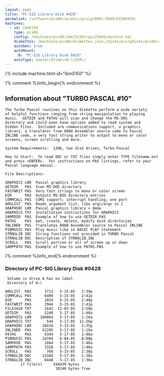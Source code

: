 ```yaml
---
layout: page
title: "PC-SIG Library Disk #428"
permalink: /software/pcx86/sw/misc/pcsig/0001-0999/DISK0428/
machines:
  - id: ibm5150
    type: pcx86
    config: /machines/pcx86/ibm/5150/cga/256kb/machine.xml
    diskettes: /machines/pcx86/diskettes.json,/disks/pcsigdisks/pcx86/diskettes.json
    autoGen: true
    autoMount:
      B: "PC-SIG Library Disk 0428"
    autoType: $date\r$time\rB:\rDIR\r
---
```


{% include machine.html id="ibm5150" %}

{% comment %}info_begin{% endcomment %}

## Information about "TURBO PASCAL #10"

    The Turbo Pascal routines on this diskette perform a wide variety
    of helpful functions ranging from string manipulation to playing
    music.  GETDIR and PATHS will scan and change the MS-DOS
    directory and could even have options added to read system and
    hidden files.  Included are communications support, a graphics
    library, a translator from 8088 Assembler source code to Pascal
    INLINE code, a very fast string writer to output to mono or color
    screens, screen scrolling and more.
    
    System Requirements:  128K, two disk drives, Turbo Pascal
    
    How to Start:  To read DOC or TXT files simply enter TYPE filename.ext
    and press <ENTER>.  For instructions on PAS listings, refer to your
    Pascal language manual.
    
    File Descriptions:
    
    GRAPHICS LBR  Pascal graphics library
    GETDIR   PAS  Scan MS-DOS directory
    FASTWRIT PAS  Very fast strings to mono or color screen
    DIR      PAS  Outputs MS-DOS directory entries
    COMMCALL PAS  COM1 support; interrupt handling; one port
    ARGLIST  PAS  Reads argument list, like argc/argv in C
    GRAPHSRC LBR  Pascal graphics library + demo
    GRAPHICS TXT  Installation instructions for GRAPHICS
    SAMPDIR  PAS  Example of how to use GETDIR.PAS
    PATHS    PAS  Get, create, delete, modify disk directories
    INLINER  PAS  Translates 8088 Assembler source to Pascal INLINE
    PIBMUSIC PAS  Play music like in BASIC PLAY statement
    STRNGLIB INC  String functions not provided in TURBO Pascal
    STRNGLIB DOC  Description of STRNGLIB.INC
    SCROLL   PAS  Scroll portion or all of screen up or down
    SAMPPATH PAS  Example of how to use PATHS.PAS
{% comment %}info_end{% endcomment %}


### Directory of PC-SIG Library Disk #0428

     Volume in drive A has no label
     Directory of A:\

    ARGLIST  PAS      3712   5-15-85   2:39p
    COMMCALL PAS      6400   5-15-85   2:42p
    DIR      PAS      1024   5-15-85   2:40p
    FASTWRIT PAS      2944   5-15-85   2:41p
    FILES428 TXT      1642  11-05-85   2:50p
    GETDIR   PAS      5248   5-17-85   1:40a
    GRAPHICS LBR    180864   5-17-85   1:16a
    GRAPHICS TXT       544   5-17-85  11:26p
    GRAPHSRC LBR     28416   5-15-85   2:35p
    INLINER  PAS     52205   5-17-85   1:18a
    PATHS    PAS      9344   5-17-85   1:40a
    PIBMUSIC PAS     24704   6-04-85   8:00p
    SAMPDIR  PAS      1664   5-17-85   1:40a
    SAMPPATH PAS      3328   5-17-85   1:40a
    SCROLL   PAS       768   5-15-85   2:38p
    STRNGLIB DOC     13184   5-17-85   1:38a
    STRNGLIB INC      8448   5-17-85   1:38a
           17 file(s)     344439 bytes
                           10240 bytes free
